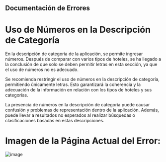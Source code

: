 ## Documentación de Errores

# Uso de Números en la Descripción de Categoría

En la descripción de categoría de la aplicación, se permite ingresar números. Después de comparar con varios tipos de hoteles, se ha llegado a la conclusión de que solo se deben permitir letras en esta sección, ya que el uso de números no es adecuado.

Se recomienda restringir el uso de números en la descripción de categoría, permitiendo únicamente letras. Esto garantizará la coherencia y la adecuación de la información en relación con los tipos de hoteles y sus categorías.

La presencia de números en la descripción de categoría puede causar confusión y problemas de representación dentro de la aplicación. Además, puede llevar a resultados no esperados al realizar búsquedas o clasificaciones basadas en estas descripciones.

# Imagen de la Página Actual del Error:
![image](https://github.com/SantiagoCabana/B01_Hotel.github.io/assets/125482171/99c0f8be-eb16-4c29-bf3f-69f084138618)

